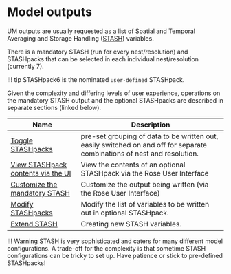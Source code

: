 # Model outputs

UM outputs are usually requested as a list of Spatial and Temporal Averaging and Storage Handling ([STASH](https://code.metoffice.gov.uk/doc/um/latest/papers/umdp_C04.pdf)) variables.<br>

There is a mandatory STASH (run for every nest/resolution) and STASHpacks that can be selected in each individual nest/resolution (currently 7).  

!!! tip
    STASHpack6 is the nominated `user-defined` STASHpack.


Given the complexity and differing levels of user experience, operations on the mandatory STASH output and the optional STASHpacks are described in separate sections (linked below).

| Name| Description|
|-----|------------|
|[Toggle STASHpacks](toggle_stashpacks)| pre-set grouping of data to be written out, easily switched on and off for separate combinations of nest and resolution.|
|[View STASHpack contents via the UI](view_stashpack_contents_via_ui)| View the contents of an optional STASHpack via the Rose User Interface|
|[Customize the mandatory STASH](customize_stash)| Customize the output being written (via the Rose User Interface)|
|[Modify STASHpacks](modify_stashpacks)| Modify the list of variables to be written out in optional STASHpack.|
|[Extend STASH](extend_stash)| Creating new STASH variables.|

!!! Warning
    STASH is very sophisticated and caters for many different model configurations.  A trade-off for the complexity is that sometime STASH configurations can be tricky to set up.
    Have patience or stick to pre-defined STASHpacks!


